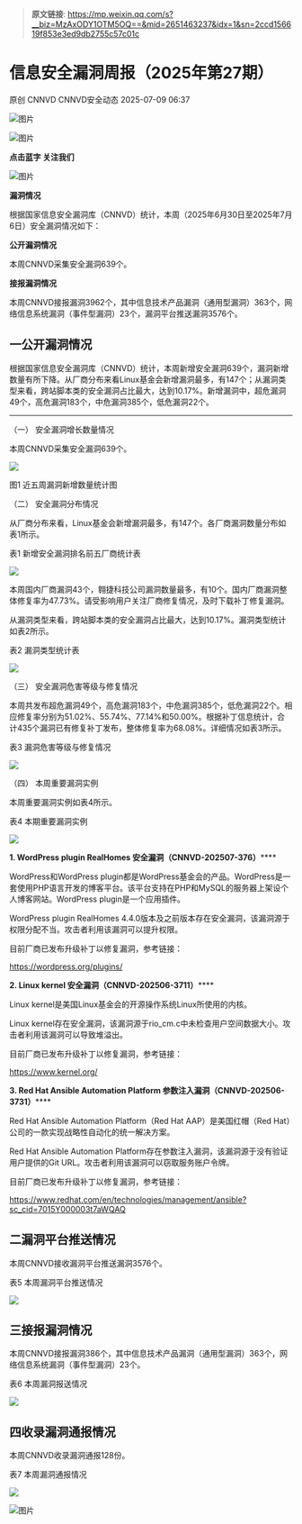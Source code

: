 > **原文链接**: https://mp.weixin.qq.com/s?__biz=MzAxODY1OTM5OQ==&mid=2651463237&idx=1&sn=2ccd156619f853e3ed9db2755c57c01c

#  信息安全漏洞周报（2025年第27期）  
原创 CNNVD  CNNVD安全动态   2025-07-09 06:37  
  
![图片](https://mmbiz.qpic.cn/mmbiz_gif/g1thw9GoocfpeKv1eicF4icEx1vUX4LQ1JjlMnGl5z2XiaAQGZdFulYs0vsE3icB8RUiawPqDSb5lvm8G0drb7iaw7sQ/640?wx_fmt=gif&from=appmsg "")  
  
![图片](https://mmbiz.qpic.cn/mmbiz_gif/g1thw9GoocfpeKv1eicF4icEx1vUX4LQ1Js3VkKswpUtkoDWibZ1YQl1lIdcctfqePCcSPEdc38SnhJGdqGJUFx9w/640?wx_fmt=gif&from=appmsg "")  
  
**点击蓝字 关注我们**  
  
![图片](https://mmbiz.qpic.cn/mmbiz_gif/g1thw9GoocfpeKv1eicF4icEx1vUX4LQ1Js3VkKswpUtkoDWibZ1YQl1lIdcctfqePCcSPEdc38SnhJGdqGJUFx9w/640?wx_fmt=gif&from=appmsg "")  
  
  
**漏洞情况**  
  
根据国家信息安全漏洞库（CNNVD）统计，本周（2025年6月30日至2025年7月6日）安全漏洞情况如下：  
  
**公开漏洞情况**  
  
本周CNNVD采集安全漏洞639个。  
  
**接报漏洞情况**  
  
本周CNNVD接报漏洞3962个，其中信息技术产品漏洞（通用型漏洞）363个，网络信息系统漏洞（事件型漏洞）23个，漏洞平台推送漏洞3576个。  
  
## 一公开漏洞情况  
  
  
根据国家信息安全漏洞库（CNNVD）统计，本周新增安全漏洞639个，漏洞新增数量有所下降。从厂商分布来看Linux基金会新增漏洞最多，有147个；从漏洞类型来看，跨站脚本类的安全漏洞占比最大，达到10.17%。新增漏洞中，超危漏洞49个，高危漏洞183个，中危漏洞385个，低危漏洞22个。  
  
****  
（一） 安全漏洞增长数量情况  
  
  
  
本周CNNVD采集安全漏洞639个。  
  
![](https://mmbiz.qpic.cn/mmbiz_jpg/g1thw9Goocc62xzK5asLEvpnGHQepCE36tH746YKJVcUQ8c5OEOIUGnDzUZl6iaJQcriauu3fUicq2ibO2L9vd6KyQ/640?wx_fmt=other&from=appmsg "")  
  
图1 近五周漏洞新增数量统计图  
  
（二） 安全漏洞分布情况  
  
  
  
从厂商分布来看，Linux基金会新增漏洞最多，有147个。各厂商漏洞数量分布如表1所示。  
  
表1 新增安全漏洞排名前五厂商统计表  
  
![](https://mmbiz.qpic.cn/mmbiz_png/g1thw9Goocc62xzK5asLEvpnGHQepCE3qnd0CLfLvPyXfWzooDsy23LIFxZHCRcJwtczVJRle4MnNXD4oedGqQ/640?wx_fmt=png&from=appmsg "")  
  
本周国内厂商漏洞43个，翱捷科技公司漏洞数量最多，有10个。国内厂商漏洞整体修复率为47.73%。请受影响用户关注厂商修复情况，及时下载补丁修复漏洞。  
  
从漏洞类型来看，跨站脚本类的安全漏洞占比最大，达到10.17%。漏洞类型统计如表2所示。  
  
表2 漏洞类型统计表  
  
![](https://mmbiz.qpic.cn/mmbiz_png/g1thw9Goocc62xzK5asLEvpnGHQepCE3WAe2ib61JJAic1FMeZNiad8ZtHlQhPatcQmY6OoCaGoLdxqCDZNjPIYTQ/640?wx_fmt=png&from=appmsg "")  
  
（三） 安全漏洞危害等级与修复情况  
  
  
  
本周共发布超危漏洞49个，高危漏洞183个，中危漏洞385个，低危漏洞22个。相应修复率分别为51.02%、55.74%、77.14%和50.00%。根据补丁信息统计，合计435个漏洞已有修复补丁发布，整体修复率为68.08%。详细情况如表3所示。  
  
表3 漏洞危害等级与修复情况  
  
![](https://mmbiz.qpic.cn/mmbiz_png/g1thw9Goocc62xzK5asLEvpnGHQepCE39Vrhdts8g7bAc9OqxoKufvgZFFPyN6ttlGkxGAsiczt5SDENn9ysWcQ/640?wx_fmt=png&from=appmsg "")  
  
（四） 本周重要漏洞实例  
  
  
  
本周重要漏洞实例如表4所示。  
  
表4 本期重要漏洞实例  
  
![](https://mmbiz.qpic.cn/mmbiz_png/g1thw9Goocc62xzK5asLEvpnGHQepCE3gWn6vIqbXx7qP2xVSq4ibb9XOpYOxiaeEXRFTGGz3Va1Uxhrkia8H7hlQ/640?wx_fmt=png&from=appmsg "")  
  
  
**1. WordPress plugin RealHomes 安全漏洞（CNNVD-202507-376）******  
  
WordPress和WordPress plugin都是WordPress基金会的产品。WordPress是一套使用PHP语言开发的博客平台。该平台支持在PHP和MySQL的服务器上架设个人博客网站。WordPress plugin是一个应用插件。  
  
WordPress plugin RealHomes 4.4.0版本及之前版本存在安全漏洞，该漏洞源于权限分配不当。攻击者利用该漏洞可以提升权限。  
  
目前厂商已发布升级补丁以修复漏洞，参考链接：  
  
https://wordpress.org/plugins/  
  
**2. Linux kernel 安全漏洞（CNNVD-202506-3711）******  
  
Linux kernel是美国Linux基金会的开源操作系统Linux所使用的内核。  
  
Linux kernel存在安全漏洞，该漏洞源于rio_cm.c中未检查用户空间数据大小。攻击者利用该漏洞可以导致堆溢出。  
  
目前厂商已发布升级补丁以修复漏洞，参考链接：  
  
https://www.kernel.org/  
  
**3. Red Hat Ansible Automation Platform 参数注入漏洞（CNNVD-202506-3731）******  
  
Red Hat Ansible Automation Platform（Red Hat AAP）是美国红帽（Red Hat）公司的一款实现战略性自动化的统一解决方案。  
  
Red Hat Ansible Automation Platform存在参数注入漏洞，该漏洞源于没有验证用户提供的Git URL。攻击者利用该漏洞可以窃取服务账户令牌。  
  
目前厂商已发布升级补丁以修复漏洞，参考链接：  
  
https://www.redhat.com/en/technologies/management/ansible?sc_cid=7015Y000003t7aWQAQ  
  
## 二漏洞平台推送情况  
  
  
本周CNNVD接收漏洞平台推送漏洞3576个。  
  
表5 本周漏洞平台推送情况  
  
![](https://mmbiz.qpic.cn/mmbiz_png/g1thw9Goocc62xzK5asLEvpnGHQepCE372AXKdINTw5AkIbpuotTTsOIc786EHmdAocibYjsA5khibnF09c2V2MQ/640?wx_fmt=png&from=appmsg "")  
  
## 三接报漏洞情况  
  
  
本周CNNVD接报漏洞386个，其中信息技术产品漏洞（通用型漏洞）363个，网络信息系统漏洞（事件型漏洞）23个。  
  
表6 本周漏洞报送情况  
  
![](https://mmbiz.qpic.cn/mmbiz_png/g1thw9Goocc62xzK5asLEvpnGHQepCE3XagYqibMDT1xgUcIBfeoPibJS0DVWjibSh2Jod3YBUeL5auqwwickgVPoQ/640?wx_fmt=png&from=appmsg "")  
  
## 四收录漏洞通报情况  
  
  
本周CNNVD收录漏洞通报128份。  
  
表7 本周漏洞通报情况  
  
![](https://mmbiz.qpic.cn/mmbiz_png/g1thw9Goocc62xzK5asLEvpnGHQepCE34ibmIzibclFZhudkXvic9RcFTmnI9Sgsz0AupGicVTMcIZDMZ7ibMJsJjjw/640?wx_fmt=png&from=appmsg "")  
  
  
![图片](https://mmbiz.qpic.cn/mmbiz_gif/g1thw9GoocfpeKv1eicF4icEx1vUX4LQ1JMd8aMOqNkic25xydKvYcCVEsHXvm506icfXiaFep4AfohjraUj3F2jMfg/640?wx_fmt=gif&from=appmsg "")  
  
  
